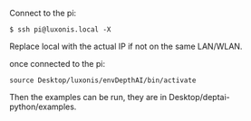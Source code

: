 Connect to the pi:

    $ ssh pi@luxonis.local -X

Replace local with the actual IP if not on the same LAN/WLAN.

once connected to the pi:

    source Desktop/luxonis/envDepthAI/bin/activate

Then the examples can be run, they are in Desktop/deptai-python/examples.


